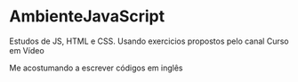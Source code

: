 # AmbienteJavaScript

Estudos de JS, HTML e CSS. Usando exercicios propostos pelo canal
Curso em Vídeo

Me acostumando a escrever códigos em inglês